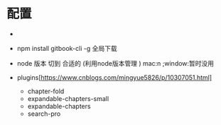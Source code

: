 
# 配置
+ 
+ npm install gitbook-cli -g   全局下载

+ node 版本 切到 合适的 (利用node版本管理 ) mac:n ;window:暂时没用
+ plugins[https://www.cnblogs.com/mingyue5826/p/10307051.html] 
  + chapter-fold
  + expandable-chapters-small
  + expandable-chapters
  + search-pro
